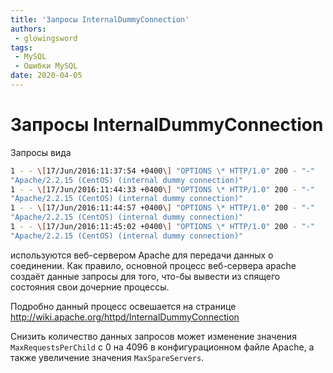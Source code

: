 ```yaml
---
title: 'Запросы InternalDummyConnection'
authors: 
 - glowingsword
tags:
 - MySQL
 - Ошибки MySQL
date: 2020-04-05
---
```

# Запросы InternalDummyConnection

Запросы вида

``` bash
1 - - \[17/Jun/2016:11:37:54 +0400\] "OPTIONS \* HTTP/1.0" 200 - "-"
"Apache/2.2.15 (CentOS) (internal dummy connection)"
1 - - \[17/Jun/2016:11:44:33 +0400\] "OPTIONS \* HTTP/1.0" 200 - "-"
"Apache/2.2.15 (CentOS) (internal dummy connection)"
1 - - \[17/Jun/2016:11:44:57 +0400\] "OPTIONS \* HTTP/1.0" 200 - "-"
"Apache/2.2.15 (CentOS) (internal dummy connection)"
1 - - \[17/Jun/2016:11:45:02 +0400\] "OPTIONS \* HTTP/1.0" 200 - "-"
"Apache/2.2.15 (CentOS) (internal dummy connection)"
```

используются веб-сервером Apache для передачи данных о соединении. Как
правило, основной процесс веб-сервера apache создаёт данные запросы для
того, что-бы вывести из спящего состояния свои дочерние процессы.

Подробно данный процесс освешается на странице
<http://wiki.apache.org/httpd/InternalDummyConnection>

Снизить количество данных запросов может изменение значения
`MaxRequestsPerChild` с 0 на 4096 в конфигурационном файле Apache, а также
увеличение значения `MaxSpareServers`.

